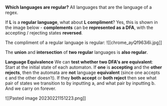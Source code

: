 **Which languages are regular?**
All languages that are the language of a regex.

If **L** is a **regular language**, what about **L compliment**? Yes, this is shown in the image below - **complements** can be **represented as a DFA**, with the accepting / rejecting states **reversed**.

The compliment of a regular language is regular:
![[chrome_ayQf963i6i.jpg]]

The **union** and **intersection** of **two regular** languages is **also regular**.

**Language Equivalence** 
We can **test whether two DFA's are equivalent**: Start at the initial state of each automaton. If **one** is **accepting** and the **other** **rejects**, then the automata are **not** language **equivalent** (since one accepts ε and the other doesn’t). If they **both accept** or **both reject** then see what pair of states we transition to by inputting a, and what pair by inputting b. And we carry on forever.

![[Pasted image 20230221151223.png]]

